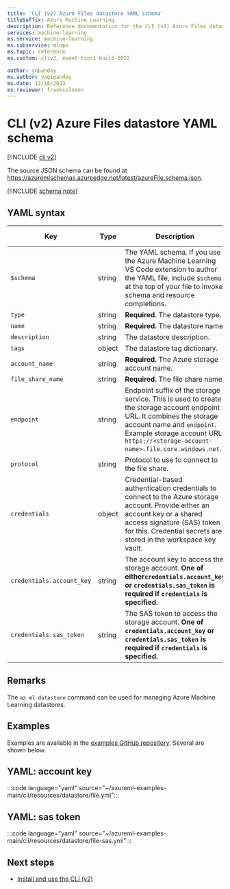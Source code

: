 ```yaml
---
title: 'CLI (v2) Azure Files datastore YAML schema'
titleSuffix: Azure Machine Learning
description: Reference documentation for the CLI (v2) Azure Files datastore YAML schema.
services: machine-learning
ms.service: machine-learning
ms.subservice: mlops
ms.topic: reference
ms.custom: cliv2, event-tier1-build-2022

author: ynpandey
ms.author: yogipandey
ms.date: 12/18/2023
ms.reviewer: franksolomon
---
```


# CLI (v2) Azure Files datastore YAML schema

[!INCLUDE [cli v2](includes/machine-learning-cli-v2.md)]

The source JSON schema can be found at https://azuremlschemas.azureedge.net/latest/azureFile.schema.json.

[!INCLUDE [schema note](includes/machine-learning-preview-old-json-schema-note.md)]

## YAML syntax

| Key | Type | Description | Allowed values | Default value |
| --- | ---- | ----------- | -------------- | ------- |
| `$schema` | string | The YAML schema. If you use the Azure Machine Learning VS Code extension to author the YAML file, include `$schema` at the top of your file to invoke schema and resource completions. | | |
| `type` | string | **Required.** The datastore type. | `azure_file` | |
| `name` | string | **Required.** The datastore name. | | |
| `description` | string | The datastore description. | | |
| `tags` | object | The datastore tag dictionary. | | |
| `account_name` | string | **Required.** The Azure storage account name. | | |
| `file_share_name` | string | **Required.** The file share name. | | |
| `endpoint` | string | Endpoint suffix of the storage service. This is used to create the storage account endpoint URL. It combines the storage account name and `endpoint`. Example storage account URL: `https://<storage-account-name>.file.core.windows.net`. | | `core.windows.net` |
| `protocol` | string | Protocol to use to connect to the file share. | `https` | `https` |
| `credentials` | object | Credential-based authentication credentials to connect to the Azure storage account. Provide either an account key or a shared access signature (SAS) token for this. Credential secrets are stored in the workspace key vault. | | |
| `credentials.account_key` | string | The account key to access the storage account. **One of either`credentials.account_key` or `credentials.sas_token` is required if `credentials` is specified.** | | |
| `credentials.sas_token` | string | The SAS token to access the storage account. **One of `credentials.account_key` or `credentials.sas_token` is required if `credentials` is specified.** | | |

## Remarks

The `az ml datastore` command can be used for managing Azure Machine Learning datastores.

## Examples

Examples are available in the [examples GitHub repository](https://github.com/Azure/azureml-examples/tree/main/cli/resources/datastore). Several are shown below.

## YAML: account key

:::code language="yaml" source="~/azureml-examples-main/cli/resources/datastore/file.yml":::

## YAML: sas token

:::code language="yaml" source="~/azureml-examples-main/cli/resources/datastore/file-sas.yml":::

## Next steps

- [Install and use the CLI (v2)](how-to-configure-cli.md)
